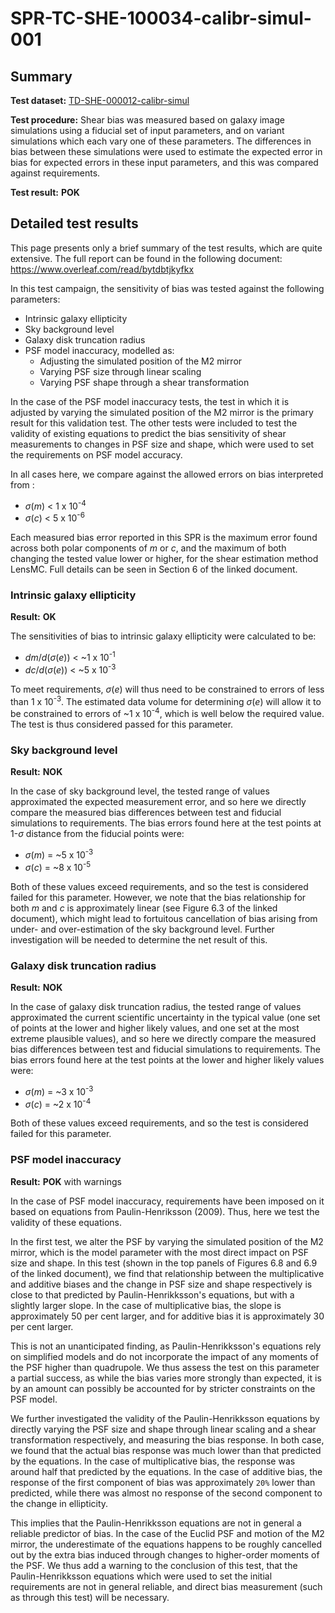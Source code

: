 # SPR-TC-SHE-100034-calibr-simul-001

## Summary

**Test dataset:** [TD-SHE-000012-calibr-simul](TD-SHE-000012-calibr-simul.html)

**Test procedure:** Shear bias was measured based on galaxy image simulations using a fiducial set of input parameters, and on variant simulations which each vary one of these parameters. The differences in bias between these simulations were used to estimate the expected error in bias for expected errors in these input parameters, and this was compared against requirements.

**Test result:** **POK**

## Detailed test results

This page presents only a brief summary of the test results, which are quite extensive. The full report can be found in the following document: https://www.overleaf.com/read/bytdbtjkyfkx

In this test campaign, the sensitivity of bias was tested against the following parameters:
* Intrinsic galaxy ellipticity
* Sky background level
* Galaxy disk truncation radius
* PSF model inaccuracy, modelled as:
    * Adjusting the simulated position of the M2 mirror
    * Varying PSF size through linear scaling
    * Varying PSF shape through a shear transformation

In the case of the PSF model inaccuracy tests, the test in which it is adjusted by varying the simulated position of the M2 mirror is the primary result for this validation test. The other tests were included to test the validity of existing equations to predict the bias sensitivity of shear measurements to changes in PSF size and shape, which were used to set the requirements on PSF model accuracy.

In all cases here, we compare against the allowed errors on bias interpreted from :

* *&sigma;*(*m*) < 1 x 10<sup>-4</sup>
* *&sigma;*(*c*) < 5 x 10<sup>-6</sup>

Each measured bias error reported in this SPR is the maximum error found across both polar components of *m* or *c*, and the maximum of both changing the tested value lower or higher, for the shear estimation method LensMC. Full details can be seen in Section 6 of the linked document.

### Intrinsic galaxy ellipticity

**Result:** **OK**

The sensitivities of bias to intrinsic galaxy ellipticity were calculated to be:

* *dm*/*d*(*&sigma;*(*e*)) < ~1 x 10<sup>-1</sup>
* *dc*/*d*(*&sigma;*(*e*)) < ~5 x 10<sup>-3</sup>

To meet requirements, *&sigma;*(*e*) will thus need to be constrained to errors of less than 1 x 10<sup>-3</sup>. The estimated data volume for determining *&sigma;*(*e*) will allow it to be constrained to errors of ~1 x 10<sup>-4</sup>, which is well below the required value. The test is thus considered passed for this parameter.

### Sky background level

**Result:** **NOK**

In the case of sky background level, the tested range of values approximated the expected measurement error, and so here we directly compare the measured bias differences between test and fiducial simulations to requirements. The bias errors found here at the test points at 1-*&sigma;* distance from the fiducial points were:

* *&sigma;*(*m*) = ~5 x 10<sup>-3</sup>
* *&sigma;*(*c*) = ~8 x 10<sup>-5</sup>

Both of these values exceed requirements, and so the test is considered failed for this parameter. However, we note that the bias relationship for both *m* and *c* is approximately linear (see Figure 6.3 of the linked document), which might lead to fortuitous cancellation of bias arising from under- and over-estimation of the sky background level. Further investigation will be needed to determine the net result of this.

### Galaxy disk truncation radius

**Result:** **NOK**

In the case of galaxy disk truncation radius, the tested range of values approximated the current scientific uncertainty in the typical value (one set of points at the lower and higher likely values, and one set at the most extreme plausible values), and so here we directly compare the measured bias differences between test and fiducial simulations to requirements. The bias errors found here at the test points at the lower and higher likely values were:

* *&sigma;*(*m*) = ~3 x 10<sup>-3</sup>
* *&sigma;*(*c*) = ~2 x 10<sup>-4</sup>

Both of these values exceed requirements, and so the test is considered failed for this parameter.

### PSF model inaccuracy

**Result:** **POK** with warnings

In the case of PSF model inaccuracy, requirements have been imposed on it based on equations from Paulin-Henriksson (2009). Thus, here we test the validity of these equations.

In the first test, we alter the PSF by varying the simulated position of the M2 mirror, which is the model parameter with the most direct impact on PSF size and shape. In this test (shown in the top panels of Figures 6.8 and 6.9 of the linked document), we find that relationship between the multiplicative and additive biases and the change in PSF size and shape respectively is close to that predicted by Paulin-Henrikksson's equations, but with a slightly larger slope. In the case of multiplicative bias, the slope is approximately 50 per cent larger, and for additive bias it is approximately 30 per cent larger.

This is not an unanticipated finding, as Paulin-Henrikksson's equations rely on simplified models and do not incorporate the impact of any moments of the PSF higher than quadrupole. We thus assess the test on this parameter a partial success, as while the bias varies more strongly than expected, it is by an amount can possibly be accounted for by stricter constraints on the PSF model.

We further investigated the validity of the Paulin-Henrikksson equations by directly varying the PSF size and shape through linear scaling and a shear transformation respectively, and measuring the bias response. In both case, we found that the actual bias response was much lower than that predicted by the equations. In the case of multiplicative bias, the response was around half that predicted by the equations. In the case of additive bias, the response of the first component of bias was approximately `20%` lower than predicted, while there was almost no response of the second component to the change in ellipticity.

This implies that the Paulin-Henrikksson equations are not in general a reliable predictor of bias. In the case of the Euclid PSF and motion of the M2 mirror, the underestimate of the equations happens to be roughly cancelled out by the extra bias induced through changes to higher-order moments of the PSF. We thus add a warning to the conclusion of this test, that the Paulin-Henrikksson equations which were used to set the initial requirements are not in general reliable, and direct bias measurement (such as through this test) will be necessary.
